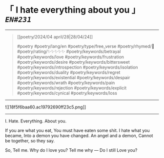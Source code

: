 # &#12300; I hate everything about you &#12301; *`EN#231`*

---

> [[poetry/2024/04 april/28|28/04/24]]
> 
> #poetry 
> #poetry/lang/en 
> #poetry/type/free_verse 
> #poetry/rhymed/🔴 
> #poetry/rating/✨✨✨✨✨ 
> #poetry/keywords/betrayal #poetry/keywords/love #poetry/keywords/frustration #poetry/keywords/desire #poetry/keywords/bittersweet #poetry/keywords/introspection #poetry/keywords/isolation #poetry/keywords/duality #poetry/keywords/regret #poetry/keywords/existential #poetry/keywords/despair #poetry/keywords/wrath #poetry/keywords/pain #poetry/keywords/rejection #poetry/keywords/explicit #poetry/keywords/cynical #poetry/keywords/loss 

---

![[18f5f6baa60.ac19792690ff23c5.png]]

---

I.
Hate.
Everything.
About you.

If you are what you eat,
You must have eaten some shit.
I hate what you became,
Into a demon you have changed.
An angel and a demon,
Cannot be together, so they say.

So,
Tell me.
Why do I love you?
Tell me why —
Do I still
Love you?